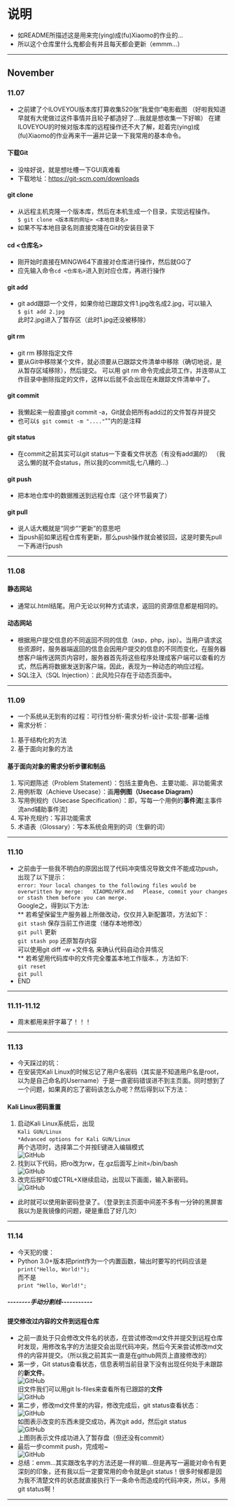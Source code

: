 # 说明
* 如README所描述这是用来完(ying)成(fu)Xiaomo的作业的...
* 所以这个仓库里什么鬼都会有并且每天都会更新（emmm...）
---
## November
### 11.07
* 之前建了个ILOVEYOU版本库打算收集520张“我爱你”电影截图
（好啦我知道早就有大佬做过这件事情并且轮子都造好了...我就是想收集一下好嘛）
在建ILOVEYOU的时候对版本库的远程操作还不大了解，趁着完(ying)成(fu)Xiaomo的作业再来干一遍并记录一下我常用的基本命令。
#### 下载Git
* 没啥好说，就是想吐槽一下GUI真难看
* 下载地址：https://git-scm.com/downloads
#### git clone
* 从远程主机克隆一个版本库，然后在本机生成一个目录，实现远程操作。  
` $ git clone <版本库的网址> <本地目录名> `
* 如果不写本地目录名则直接克隆在Git的安装目录下
#### cd <仓库名>
* 刚开始时直接在MINGW64下直接对仓库进行操作，然后就GG了
* 应先输入命令` cd <仓库名> `进入到对应仓库，再进行操作
#### git add
* git add跟踪一个文件，如果你给已跟踪文件1.jpg改名成2.jpg，可以输入  
` $ git add 2.jpg `  
此时2.jpg进入了暂存区（此时1.jpg还没被移除）
#### git rm
* git rm 移除指定文件
* 要从Git中移除某个文件，就必须要从已跟踪文件清单中移除（确切地说，是从暂存区域移除），然后提交。 可以用 git rm 命令完成此项工作，并连带从工作目录中删除指定的文件，这样以后就不会出现在未跟踪文件清单中了。
#### git commit
* 我懒起来一般直接git commit -a，Git就会把所有add过的文件暂存并提交
* 也可以` $ git commit -m "...." `""内的是注释
#### git status
* 在commit之前其实可以git status一下查看文件状态（有没有add漏的）
（我这么懒的就不会status，所以我的commit乱七八糟的...）
#### git push
* 把本地仓库中的数据推送到远程仓库（这个环节最爽了）
#### git pull
* 说人话大概就是“同步”“更新”的意思吧
* 当push前如果远程仓库有更新，那么push操作就会被驳回，这是时要先pull一下再进行push
---
### 11.08
#### 静态网站
* 通常以.html结尾。用户无论以何种方式请求，返回的资源信息都是相同的。
#### 动态网站
* 根据用户提交信息的不同返回不同的信息（asp，php，jsp）。当用户请求这些资源时，服务器端返回的信息会因用户提交的信息的不同而变化，在服务器想客户端传送网页内容时，服务器首先将这些程序处理成客户端可以查看的方式，然后再将数据发送到客户端，因此，表现为一种动态的响应过程。
* SQL注入（SQL Injection）：此风险只存在于动态页面中。
---
### 11.09
* 一个系统从无到有的过程：可行性分析-需求分析-设计-实现-部署-运维
* 需求分析：
1. 基于结构化的方法
2. 基于面向对象的方法
#### 基于面向对象的需求分析步骤和制品
1. 写问题陈述（Problem Statement）：包括主要角色、主要功能、非功能需求
2. 用例析取（Achieve Usecase）：画**用例图（Usecase Diagram）**
3. 写用例规约（Usecase Specification）：即，写每一个用例的**事件流**[主事件流and辅助事件流]
4. 写补充规约：写非功能需求
5. 术语表（Glossary）：写本系统会用到的词（生僻的词）
---
### 11.10
* 之前由于一些我不明白的原因出现了代码冲突情况导致文件不能成功push，出现了以下提示：  
` error: Your local changes to the following files would be overwritten by merge:  
XIAOMO/HFX.md  
Please, commit your changes or stash them before you can merge. `  
Google之，得到以下方法:  
** 若希望保留生产服务器上所做改动，仅仅并入新配置项，方法如下：  
` git stash ` 保存当前工作进度（储存本地修改）  
` git pull ` 更新  
` git stash pop ` 还原暂存内容  
可以使用git diff -w +文件名 来确认代码自动合并情况  
** 若希望用代码库中的文件完全覆盖本地工作版本.，方法如下:  
` git reset `  
` git pull `  
* END
---
### 11.11-11.12
* 周末都用来肝字幕了！！！
---
### 11.13
* 今天踩过的坑： 
* 在安装完Kali Linux的时候忘记了用户名密码（其实是不知道用户名是root，以为是自己命名的Username）于是一直密码错误进不到主页面。同时想到了一个问题，如果真的忘了密码该怎么办呢？然后得到以下方法：
#### Kali Linux密码重置
1. 启动Kali Linux系统后，出现   
` Kali GUN/Linux `   
` *Advanced options for Kali GUN/Linux `   
  两个选项时，选择第二个并按E键进入编辑模式   
  ![GitHub](http://a3.qpic.cn/psb?/V11bbUf720k94q/.DxnUthm*5YBpOq6GL7qPBVswRsVs7vjNJfh2mwPvJc!/b/dI4BAAAAAAAA&bo=gQLeAYEC3gEDByI!&rf=viewer_4)
2. 找到以下代码，把ro改为rw，在.gz后面写上init=/bin/bash   
![GitHub](http://a3.qpic.cn/psb?/V11bbUf720k94q/8sU.MYTVk*5fYo6Sz57dXu2mgJO0tJCYxdjOWlWEUSo!/b/dOAAAAAAAAAA&bo=SwIiAEsCIgADACU!&rf=viewer_4)
3. 改完后按F10或CTRL+X继续启动，出现以下画面，输入新密码。   
![GitHub](http://a2.qpic.cn/psb?/V11bbUf720k94q/ZPSfHQDW4jEfeuwlGYBsgf5rzjFPtTcAtel9rcaffjA!/b/dOIAAAAAAAAA&bo=5QJdAeUCXQERADc!&rf=viewer_4)
* 此时就可以使用新密码登录了。（登录到主页面中间差不多有一分钟的黑屏害我以为是我镜像的问题，硬是重启了好几次）
---
### 11.14
* 今天犯的傻：
* Python 3.0+版本把print作为一个内置函数，输出时要写的代码应该是   
` print("Hello, World!"); `   
而不是   
` print "Hello, World!"; `
##### --------手动分割线-----------
#### 提交修改过内容的文件到远程仓库
* 之前一直处于只会修改文件名的状态，在尝试修改md文件并提交到远程仓库时发现，用修改名字的方法提交会出现代码冲突，然后今天来尝试修改md文件的内容并提交。（所以我之前其实一直是在github网页上直接修改的）
* 第一步，Git status查看状态，信息表明当前目录下没有出现任何处于未跟踪的**新文件**。   
![GitHub](http://a1.qpic.cn/psb?/V11bbUf720k94q/DGiP8p8VRW78Bsiq96XvAnMh3e4JsgBp.GgglZ0XqTU!/b/dPMAAAAAAAAA&bo=*AF2AAAAAAADB6k!&rf=viewer_4)   
旧文件我们可以用git ls-files来查看所有已跟踪的**文件**   
![GitHub](http://a1.qpic.cn/psb?/V11bbUf720k94q/fuEOTECty5lCvJEREhnY018N1zgVUMn6AvwGf7ms87c!/b/dD4BAAAAAAAA&bo=EAJLAAAAAAADAHw!&rf=viewer_4)   
* 第二步，修改md文件里的内容，修改完成后，git status查看状态：   
![GitHub](http://a2.qpic.cn/psb?/V11bbUf720k94q/2x1odjso.CnNL.syY*T4hKXJNHWlBLJDMsUibZTkYt4!/b/dD8BAAAAAAAA&bo=rALYAAAAAAADAFM!&rf=viewer_4)   
如图表示改变的东西未提交成功，再次git add，然后git status   
![GitHub](http://a2.qpic.cn/psb?/V11bbUf720k94q/M0OdsTa3MqsqAwLRhpUbvCZb9V05dZwytwtKcrjhH5I!/b/dOIAAAAAAAAA&bo=GAKqAAAAAAADAJU!&rf=viewer_4)   
上图则表示文件成功进入了暂存盘（但还没有commit）
* 最后一步commit push，完成啦~   
![GitHub](http://a3.qpic.cn/psb?/V11bbUf720k94q/6ESKVUPLtK0hiMr9WJLREy.LMUN7.HYDEIkAcUVNmeY!/b/dPIAAAAAAAAA&bo=gAIKAQAAAAADAKw!&rf=viewer_4)
* 总结：emm...其实跟改名字的方法还是一样的嘛...但是再写一遍能对命令有更深刻的印象，还有我以后一定要常用的命令就是git status！很多时候都是因为我不清楚文件的状态就直接执行下一条命令而造成的代码冲突，所以，多用git status啊！
---
